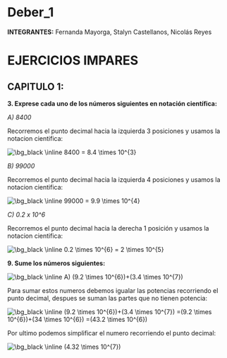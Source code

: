 # Deber_1

**INTEGRANTES:** Fernanda Mayorga, Stalyn Castellanos, Nicolás Reyes





# EJERCICIOS IMPARES 

## CAPITULO 1:











**3. Exprese cada uno de los números siguientes en notación científica:** 

  *A) 8400*

Recorremos el punto decimal hacia la izquierda 3 posiciones y usamos la notacion cientifica: 

<img src="https://latex.codecogs.com/png.image?\dpi{200}&space;\bg_black&space;\inline&space;8400&space;=&space;8.4&space;\times&space;10^{3}" title="\bg_black \inline 8400 = 8.4 \times 10^{3}" />

  *B) 99000*

Recorremos el punto decimal hacia la izquierda 4 posiciones y usamos la notacion cientifica: 

<img src="https://latex.codecogs.com/png.image?\dpi{200}&space;\bg_black&space;\inline&space;99000&space;=&space;9.9&space;\times&space;10^{4}" title="\bg_black \inline 99000 = 9.9 \times 10^{4}" />

  *C) 0.2 x 10^6*
  
  Recorremos el punto decimal hacia la derecha 1 posición y usamos la notacion cientifica:
  
 <img src="https://latex.codecogs.com/png.image?\dpi{200}&space;\bg_black&space;\inline&space;0.2&space;\times&space;10^{6}&space;=&space;2&space;\times&space;10^{5}" title="\bg_black \inline 0.2 \times 10^{6} = 2 \times 10^{5}" />
  
  
  
  
  
  
  
  
  
 **9.  Sume los números siguientes:**
 
  <img src="https://latex.codecogs.com/png.image?\dpi{200}&space;\bg_black&space;\inline&space;A)&space;(9.2&space;\times&space;10^{6})&plus;(3.4&space;\times&space;10^{7})" title="\bg_black \inline A) (9.2 \times 10^{6})+(3.4 \times 10^{7})" />
  
   Para sumar estos numeros debemos igualar las potencias recorriendo el punto decimal, despues se suman las partes que no tienen potencia: 
  
<img src="https://latex.codecogs.com/png.image?\dpi{200}&space;\bg_black&space;\inline&space;(9.2&space;\times&space;10^{6})&plus;(3.4&space;\times&space;10^{7})&space;=(9.2&space;\times&space;10^{6})&plus;(34&space;\times&space;10^{6})&space;=(43.2&space;\times&space;10^{6})" title="\bg_black \inline (9.2 \times 10^{6})+(3.4 \times 10^{7}) =(9.2 \times 10^{6})+(34 \times 10^{6}) =(43.2 \times 10^{6})" />
  
  Por ultimo podemos simplificar el numero recorriendo el punto decimal: 
  
<img src="https://latex.codecogs.com/png.image?\dpi{200}&space;\bg_black&space;\inline&space;(4.32&space;\times&space;10^{7})" title="\bg_black \inline (4.32 \times 10^{7})" />
  

